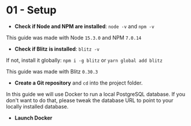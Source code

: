# 01 - Setup

- **Check if Node and NPM are installed**: `node -v` and `npm -v`

This guide was made with Node `15.3.0` and NPM `7.0.14`

- **Check if Blitz is installed**: `blitz -v`

If not, install it globally: `npm i -g blitz` or `yarn global add blitz`

This guide was made with Blitz `0.30.3`

- **Create a Git repository** and `cd` into the project folder.

In this guide we will use Docker to run a local PostgreSQL database. If you don't want to do that, please tweak the database URL to point to your locally installed database.

- **Launch Docker**
